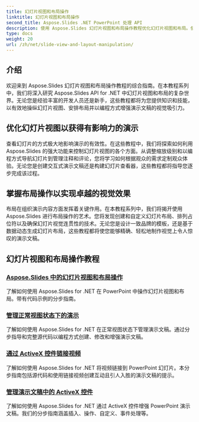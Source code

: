 ```yaml
---
title: 幻灯片视图和布局操作
linktitle: 幻灯片视图和布局操作
second_title: Aspose.Slides .NET PowerPoint 处理 API
description: 使用 Aspose.Slides 幻灯片视图和布局操作教程优化幻灯片视图和布局。使用强大的 .NET 工具增强演示效果和视觉效果。
type: docs
weight: 20
url: /zh/net/slide-view-and-layout-manipulation/
---
```


## 介绍

欢迎来到 Aspose.Slides 幻灯片视图和布局操作教程的综合指南。在本教程系列中，我们将深入研究 Aspose.Slides API for .NET 中幻灯片视图和布局的复杂世界。无论您是经验丰富的开发人员还是新手，这些教程都将为您提供知识和技能，以有效地操纵幻灯片视图、安排布局并以编程方式增强演示文稿的视觉吸引力。

## 优化幻灯片视图以获得有影响力的演示

查看幻灯片的方式极大地影响演示的有效性。在这些教程中，我们将探索如何利用 Aspose.Slides 的强大功能来控制幻灯片视图的各个方面。从调整缩放级别和以编程方式导航幻灯片到管理注释和评论，您将学习如何根据观众的需求定制观众体验。无论您是创建交互式演示文稿还是构建幻灯片查看器，这些教程都将指导您逐步完成该过程。

## 掌握布局操作以实现卓越的视觉效果

布局在组织演示内容方面发挥着关键作用。在本教程系列中，我们将揭开使用 Aspose.Slides 进行布局操作的艺术。您将发现创建和自定义幻灯片布局、排列占位符以及确保幻灯片视觉连贯性的技术。无论您是设计一致品牌的模板，还是基于数据动态生成幻灯片布局，这些教程都将使您能够精确、轻松地制作视觉上令人惊叹的演示文稿。

## 幻灯片视图和布局操作教程
### [Aspose.Slides 中的幻灯片视图和布局操作](./slide-view-and-layout-manipulation/)
了解如何使用 Aspose.Slides for .NET 在 PowerPoint 中操作幻灯片视图和布局。带有代码示例的分步指南。
### [管理正常视图状态下的演示](./manage-presentation-normal-view-state/)
了解如何使用 Aspose.Slides for .NET 在正常视图状态下管理演示文稿。通过分步指导和完整源代码以编程方式创建、修改和增强演示文稿。
### [通过 ActiveX 控件链接视频](./linking-video-activex-control/)
了解如何使用 Aspose.Slides for .NET 将视频链接到 PowerPoint 幻灯片。本分步指南包括源代码和使用链接视频创建互动且引人入胜的演示文稿的提示。
### [管理演示文稿中的 ActiveX 控件](./manage-activex-control/)
了解如何使用 Aspose.Slides for .NET 通过 ActiveX 控件增强 PowerPoint 演示文稿。我们的分步指南涵盖插入、操作、自定义、事件处理等。